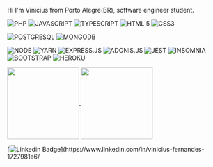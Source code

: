 Hi I'm Vinicius from Porto Alegre(BR), software engineer student.

![PHP](https://img.shields.io/badge/-PHP-purple)
![JAVASCRIPT](https://img.shields.io/badge/JavaScript-F7DF1E?style=for-the-badge&logo=javascript&logoColor=black)
![TYPESCRIPT](https://img.shields.io/badge/TypeScript-007ACC?style=for-the-badge&logo=typescript&logoColor=white)
![HTML 5](https://img.shields.io/badge/HTML5-E34F26?style=for-the-badge&logo=html5&logoColor=white)
![CSS3](https://img.shields.io/badge/CSS3-1572B6?style=for-the-badge&logo=css3&logoColor=white)

![POSTGRESQL](https://img.shields.io/badge/PostgreSQL-316192?style=for-the-badge&logo=postgresql&logoColor=white)
![MONGODB](https://img.shields.io/badge/MogoDB-316192?style=for-the-badge&logo=mogodb&logoColor=white)


![NODE](https://img.shields.io/badge/Node.js-43853D?style=for-the-badge&logo=node.js&logoColor=white)
![YARN](https://img.shields.io/badge/Yarn-2C8EBB?style=for-the-badge&logo=yarn&logoColor=white)
![EXPRESS.JS](https://img.shields.io/badge/Express.js-404D59?style=for-the-badge&logo=express&logoColor=white)
![ADONIS.JS](https://img.shields.io/badge/Adonis.js-404D59?style=for-the-badge&logo=adonis&logoColor=white)
![JEST](https://img.shields.io/badge/Jest-C21325?style=for-the-badge&logo=jest&logoColor=white)
![INSOMNIA](https://img.shields.io/badge/Insomnia-5849be?style=for-the-badge&logo=Insomnia&logoColor=white)
![BOOTSTRAP](https://img.shields.io/badge/Bootstrap-563D7C?style=for-the-badge&logo=bootstrap&logoColor=white)
![HEROKU](https://img.shields.io/badge/Heroku-430098?style=for-the-badge&logo=heroku&logoColor=white)

<p>
  <a href="https://github.com/viniciusmf39/github-readme-stats">
    <img
      align="center"
      height="165"
      src="https://github-readme-stats.vercel.app/api?username=viniciusmf39&count_private=true&show_icons=true&custom_title=Vinicius's%20Github%20Stats&hide=issues&theme=vision-friendly-dark"
    />
  </a>
  
  <a href="https://github.com/viniciusmf39/github-readme-stats">
    <img
      align="center"
      height="165"
      src="https://github-readme-stats.vercel.app/api/top-langs/?username=viniciusmf39&&layout=compact&theme=vision-friendly-dark&langs_count=8)"
    />
  </a>
</p>

[![Linkedin Badge](https://img.shields.io/badge/-LinkedIn-blue?)](https://www.linkedin.com/in/vinicius-fernandes-1727981a6/



